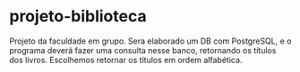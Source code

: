 # projeto-biblioteca

Projeto da faculdade em grupo.
Sera elaborado um DB com PostgreSQL, e o programa deverá fazer uma consulta nesse banco, retornando os títulos dos livros.
Escolhemos retornar os títulos em ordem alfabética.
